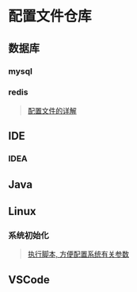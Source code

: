 # 配置文件仓库

## 数据库
### mysql

### redis
> [配置文件的详解](/Database/redis)

## IDE
### IDEA


## Java
## Linux

### 系统初始化
> [执行脚本, 方便配置系统有关参数](/Linux/init.sh)

## VSCode



